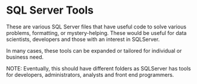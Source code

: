 SQL Server Tools
=========

These are various SQL Server files that have useful code to solve various problems, formatting, or mystery-helping.  These would be useful for data scientists, developers and those with an interest in SQLServer.

In many cases, these tools can be expanded or tailored for individual or business need.

NOTE: Eventually, this should have different folders as SQLServer has tools for developers, administrators, analysts and front end programmers.
